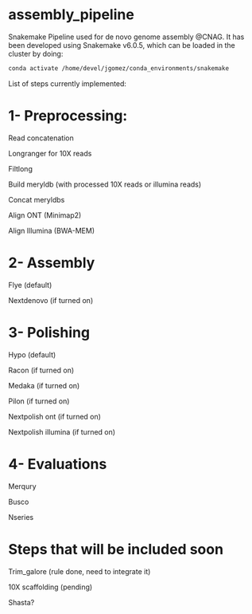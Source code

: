 # assembly_pipeline
 Snakemake Pipeline used for de novo genome assembly @CNAG. It has been developed using Snakemake v6.0.5, which can be loaded in the cluster by doing:
 ```bash
 conda activate /home/devel/jgomez/conda_environments/snakemake
 ```

List of steps currently implemented: 

# 1- Preprocessing:

	
Read concatenation
	
Longranger for 10X reads

Filtlong
	
Build meryldb (with processed 10X reads or illumina reads)
	
Concat meryldbs
	
Align ONT (Minimap2)
	
Align Illumina (BWA-MEM)

# 2- Assembly

Flye (default)
	
Nextdenovo (if turned on)

# 3- Polishing


Hypo (default)
	
Racon (if turned on)
	
Medaka (if turned on)
	
Pilon (if turned on)
	
Nextpolish ont (if turned on)
	
Nextpolish illumina (if turned on)


# 4- Evaluations
	
Merqury
	
Busco
	
Nseries

# Steps that will be included soon
	
Trim_galore (rule done, need to integrate it)


10X scaffolding (pending)
	
Shasta?

